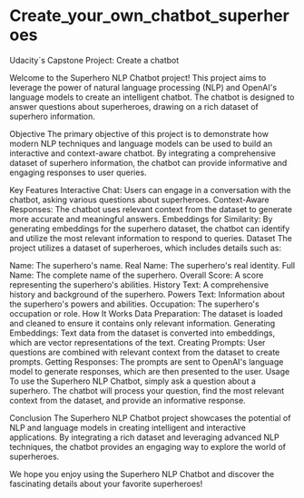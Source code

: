 # Create_your_own_chatbot_superheroes
Udacity´s Capstone Project: Create a chatbot 

Welcome to the Superhero NLP Chatbot project! This project aims to leverage the power of natural language processing (NLP) and OpenAI's language models to create an intelligent chatbot. The chatbot is designed to answer questions about superheroes, drawing on a rich dataset of superhero information.

Objective
The primary objective of this project is to demonstrate how modern NLP techniques and language models can be used to build an interactive and context-aware chatbot. By integrating a comprehensive dataset of superhero information, the chatbot can provide informative and engaging responses to user queries.

Key Features
Interactive Chat: Users can engage in a conversation with the chatbot, asking various questions about superheroes.
Context-Aware Responses: The chatbot uses relevant context from the dataset to generate more accurate and meaningful answers.
Embeddings for Similarity: By generating embeddings for the superhero dataset, the chatbot can identify and utilize the most relevant information to respond to queries.
Dataset
The project utilizes a dataset of superheroes, which includes details such as:

Name: The superhero's name.
Real Name: The superhero's real identity.
Full Name: The complete name of the superhero.
Overall Score: A score representing the superhero's abilities.
History Text: A comprehensive history and background of the superhero.
Powers Text: Information about the superhero's powers and abilities.
Occupation: The superhero's occupation or role.
How It Works
Data Preparation: The dataset is loaded and cleaned to ensure it contains only relevant information.
Generating Embeddings: Text data from the dataset is converted into embeddings, which are vector representations of the text.
Creating Prompts: User questions are combined with relevant context from the dataset to create prompts.
Getting Responses: The prompts are sent to OpenAI's language model to generate responses, which are then presented to the user.
Usage
To use the Superhero NLP Chatbot, simply ask a question about a superhero. The chatbot will process your question, find the most relevant context from the dataset, and provide an informative response.

Conclusion
The Superhero NLP Chatbot project showcases the potential of NLP and language models in creating intelligent and interactive applications. By integrating a rich dataset and leveraging advanced NLP techniques, the chatbot provides an engaging way to explore the world of superheroes.

We hope you enjoy using the Superhero NLP Chatbot and discover the fascinating details about your favorite superheroes!


